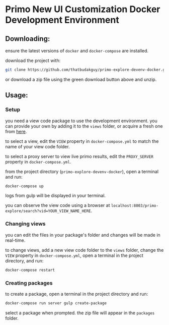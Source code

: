 # Primo New UI Customization Docker Development Environment

<!-- [![Build Status](https://travis-ci.org/WatzekDigitalInitiatives/docker-omeka.svg?branch=master)](https://travis-ci.org/WatzekDigitalInitiatives/docker-omeka) [![](https://images.microbadger.com/badges/version/watzek/omeka.svg)](http://microbadger.com/images/watzek/omeka "Get your own version badge on microbadger.com") [![](https://images.microbadger.com/badges/image/watzek/omeka.svg)](https://microbadger.com/images/watzek/omeka "Get your own image badge on microbadger.com") -->

## Downloading:

ensure the latest versions of `docker` and `docker-compose` are installed.

download the project with:
```sh
git clone https://github.com/thatbudakguy/primo-explore-devenv-docker.git
```
or download a zip file using the green download button above and unzip.

## Usage:

### Setup

you need a view code package to use the development environment. you can provide your own by adding it to the `views` folder, or acquire a fresh one from [here](https://github.com/ExLibrisGroup/primo-explore-package).

to select a view, edit the `VIEW` property in `docker-compose.yml` to match the name of your view code folder.

to select a proxy server to view live primo results, edit the `PROXY_SERVER` property in `docker-compose.yml`.

from the project directory (`primo-explore-devenv-docker`), open a terminal and run:
```sh
docker-compose up
```

logs from gulp will be displayed in your terminal.

you can observe the view code using a browser at `localhost:8003/primo-explore/search?vid=YOUR_VIEW_NAME_HERE`.

### Changing views

you can edit the files in your package's folder and changes will be made in real-time.

to change views, add a new view code folder to the `views` folder, change the `VIEW` property in `docker-compose.yml`, open a terminal in the project directory, and run:
```sh
docker-compose restart
```

### Creating packages

to create a package, open a terminal in the project directory and run:
```sh
docker-compose run server gulp create-package
```
select a package when prompted. the zip file will appear in the `packages` folder.
